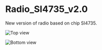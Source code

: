 # Radio_SI4735_v2.0
New version of radio based on chip SI4735.

![Top view](https://github.com/EthicalEarth/Radio_SI4735_v2.0/Gerber/SI4735t.png)

![Bottom view](https://github.com/EthicalEarth/Radio_SI4735_v2.0/Gerber/SI4735b.png)
